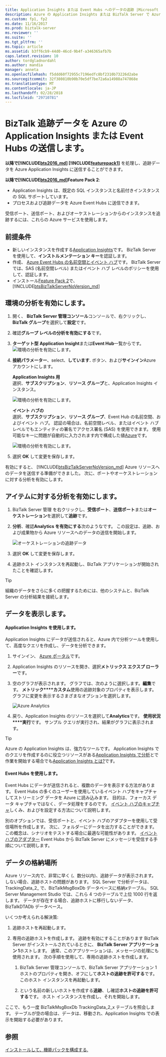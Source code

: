 ```yaml
---
title: Application Insights または Event Hubs へのデータの追跡 |Microsoft ドキュメント
description: Azure の Application Insights または BizTalk Server で Azure Event Hubs での追跡データの分析を有効にする feature pack をインストールします。
ms.custom: fp1, fp2
ms.date: 11/16/2017
ms.prod: biztalk-server
ms.reviewer: ''
ms.suite: ''
ms.tgt_pltfrm: ''
ms.topic: article
ms.assetid: b3ff6cb9-44d0-46cd-9b4f-a346365afb7b
caps.latest.revision: 10
author: tordgladnordahl
ms.author: mandia
manager: anneta
ms.openlocfilehash: f5ddd60f72955c7196edfc8bf2310b73226d2abe
ms.sourcegitcommit: 32f380810b90b70e5df7be72a6a14988a747868e
ms.translationtype: MT
ms.contentlocale: ja-JP
ms.lasthandoff: 02/28/2018
ms.locfileid: "29710781"
---
```

# <a name="send-biztalk-tracking-data-to-azure-application-insights-or-event-hubs"></a>BizTalk 追跡データを Azure の Application Insights または Event Hubs の送信します。

**以降で[!INCLUDE[bts2016_md](../includes/bts2016-md.md)] [!INCLUDE[featurepack1](../includes/featurepack1.md)]** を処理し、追跡データを Azure Application Insights に送信することができます。 
          
**以降で[!INCLUDE[bts2016_md](../includes/bts2016-md.md)]Feature Pack 2**:

* Application Insights は、既定の SQL インスタンスと名前付きインスタンスの SQL サポートしています。
* プロセスおよび追跡データを Azure Event Hubs に送信できます。

受信ポート、送信ポート、およびオーケストレーションからのインスタンスを追跡するには、これらの Azure サービスを使用します。

## <a name="prerequisites"></a>前提条件
* 新しいインスタンスを作成する[Application Insights](https://docs.microsoft.com/azure/application-insights/app-insights-create-new-resource)です。 BizTalk Server を使用して、**インストルメンテーション キー**を認証します。
* 作成、 [Azure Event Hubs の名前空間とイベント ハブ](https://docs.microsoft.com/azure/event-hubs/event-hubs-create)です。 BizTalk Server では、SAS (名前空間レベル) またはイベント ハブ レベルのポリシーを使用して、認証します。
* インストール[Feature Pack 2](https://aka.ms/bts2016fp2)で、 [!INCLUDE[btsBizTalkServerNoVersion_md](../includes/btsbiztalkservernoversion-md.md)]

## <a name="enable-analytics-for-your-environment"></a>環境の分析を有効にします。

1. 開く、 **BizTalk Server 管理コンソール**コンソールで、右クリックし、 **BizTalk グループ**を選択して**設定**です。 
2. 確認**グループ レベルの分析を有効にする**です。
3. **ターゲット型** **Application Insight**または**Event Hub**一覧からです。
    ![環境の分析を有効にします。](../core/media/environmentsettingapplicationinishgt.PNG)

4. **接続パラメーター**、select、**しています.** ボタン、および**サインイン**Azure アカウントにします。  

    **Application Insights 用**  
    選択、**サブスクリプション**、**リソース グループ**と、Application Insights インスタンス。

    ![環境の分析を有効にします。](../core/media/analytics-group-application-insights.png)

    **イベント ハブの**  
    選択、**サブスクリプション**、**リソース グループ**、Event Hub の名前空間、およびイベント ハブ。 認証の場合は、名前空間レベル、またはイベント ハブ レベルでもエンティティの署名でアクセス署名 (SAS) を使用できます。 使用可能なキーに問題が自動的に入力されます内で構成した値[Azure](https://portal.azure.com)です。

    ![環境の分析を有効にします。](../core/media/send-tracking-data-to-azure.png)

5. 選択 **OK** して変更を保存します。 

有効にすると、 [!INCLUDE[btsBizTalkServerNoVersion_md](../includes/btsbiztalkservernoversion-md.md)] Azure リソースへのデータを送信する準備ができました。 次に、ポートやオーケストレーションに対する分析を有効にします。 

## <a name="enable-analytics-on-your-artifacts"></a>アイテムに対する分析を有効にします。

1. BizTalk Server 管理 を右クリックし、**受信ポート**、**送信ポート**または**オーケストレーション**を選択して**追跡**です。
2. **分析**、確認**Analytics を有効にする**次のようなです。 この設定は、追跡、および成果物から Azure リソースへのデータの送信を開始します。
    
    ![オーケストレーションの追跡データ](../core/media/orchestrationsettingsapplicationinsight.PNG)

3. 選択 **OK** して変更を保存します。
4. 追跡ホスト インスタンスを再起動し、BizTalk アプリケーションが開始されたことを確認します。

> [!TIP]
> 組織のデータをさらに多くの把握するためには、他のシステムと、BizTalk Server の分析結果を接続します。

## <a name="view-your-data"></a>データを表示します。

#### <a name="use-application-insights"></a>Application Insights を使用します。
Application Insights にデータが送信されると、Azure 内で分析ツールを使用して、高度なクエリを作成し、データを分析できます。

1. サインイン、 [Azure ポータル](https://portal.azure.com)です。
2. Application Insights のリソースを開き、選択**メトリックス エクスプ ローラー**です。
3. 空のグラフが表示されます。 グラフでは、次のように選択します。**編集**です。 **メトリック****カスタム**使用の追跡対象のプロパティを表示します。 グラフに変更を表示するさまざまなオプションを選択します。 

    ![Azure Analytics](../core/media/azure-stream-metrics-custom.png)

4. 戻り、Application Insights のリソースを選択して**Analytics**です。 **使用状況****実行**です。 サンプル クエリが実行され、結果がグラフに表示されます。  

> [!TIP]
> Azure の Application Insights は、強力なツールです。 Application Insights でのクエリを作成するのに役立つリソースがある[Application Insights で分析](https://docs.microsoft.com/azure/application-insights/app-insights-analytics)とで作業を開始する場合でも[Application Insights とは?](https://docs.microsoft.com/azure/application-insights/app-insights-overview)です。

#### <a name="use-event-hubs"></a>Event Hubs を使用します。
Event Hubs にデータが送信されると、複数のデータを表示する方法があります。 Event Hubs の多くのユーザーを使用しているイベント ハブをキャプチャしてストリーミング データを Azure に読み込みます。 目的は、フォーカス データ キャプチャではなく、データ処理をするのです。 [イベント ハブのキャプチャ](https://docs.microsoft.com/azure/event-hubs/event-hubs-capture-overview)しくみ、およびを設定する方法について説明します。

別のオプションでは、受信ポートと、イベント ハブのアダプターを使用して受信場所を作成します。 次に、フォルダーにデータを出力することができます。 この概念は、シナリオをテストする場合に最適な可能性があります。 [イベント ハブのアダプター](event-hubs-adapter.md) Event Hubs から BizTalk Server にメッセージを受信する手順について説明します。

## <a name="where-the-data-is-stored"></a>データの格納場所

Azure リソース内で、非常に早く (、数分以内)、追跡データが表示されます。 しない場合、追跡ホストの問題があります。 SQL Server で分析データは、TrackingData_2_ で、BizTalkMsgBoxDb データベースに格納*x*テーブル。 SQL Server Management Studio では、これら 4 つのテーブルで上位 1000 行を返します。 データが存在する場合、追跡ホストに移行しないデータ、BizTalkDTADb データベース。 

いくつか考えられる解決策:

1. 追跡ホストを再起動します。
2. 専用の追跡ホストを作成します。 追跡を有効にすることがあります BizTalk Server がインストールされているときに、 **BizTalk Server アプリケーション 1**ホストします。 通常、このアプリケーションは、メッセージの処理にも使用されます。 次の手順を使用して、専用の追跡ホストを作成します。 

    1. BizTalk Server 管理コンソールで、BizTalk Server アプリケーション 1 ホストのプロパティを開き、オフにして**ホストの追跡を許可する**です。 このホスト インスタンスを再起動します。

    2. という名前の新しいホストを作成する**追跡**、し確認**ホストの追跡を許可する**です。 ホスト インスタンスを作成し、それを開始します。

ここで、もう一度 BizTalkMsgBoxDb TrackingData_2_x テーブルを照会します。 テーブルが空の場合は、データは、移動され、Application Insights での表示を開始する必要があります。
    
## <a name="see-also"></a>参照
 [インストールして、機能パックを構成する.](../core/configure-the-feature-pack.md)
